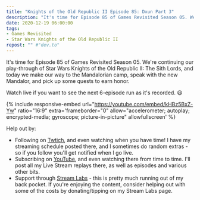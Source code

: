 ```yaml
---
title: "Knights of the Old Republic II Episode 85: Dxun Part 3"
description: "It's time for Episode 85 of Games Revisited Season 05. We're continuing our play-through of Star Wars Knights of the Old Republic II: The Sith Lords, and today we make our way to the Mandalorian camp, speak with the new Mandalor, and pick up some quests to earn honor."
date: 2020-12-19 06:00:00
tags:
- Games Revisited
- Star Wars Knights of the Old Republic II
repost: "" #"dev.to"
---
```


It's time for Episode 85 of Games Revisited Season 05. We're continuing our play-through of Star Wars Knights of the Old Republic II: The Sith Lords, and today we make our way to the Mandalorian camp, speak with the new Mandalor, and pick up some quests to earn honor.

Watch live if you want to see the next 6-episode run as it's recorded. :smiley:
<!--more-->

{% include responsive-embed url="https://youtube.com/embed/kHBz5BxZ-Yw" ratio="16:9" extra='frameborder="0" allow="accelerometer; autoplay; encrypted-media; gyroscope; picture-in-picture" allowfullscreen' %}

Help out by:
 * Following on [Twtich](https://twitch.tv/AnonJr_Live), and even watching when you have time! I have my streaming schedule posted there, and I sometimes do random extras - so if you follow you'll get notified when I go live.
 * Subscribing on [YouTube](http://www.youtube.com/channel/UCXafqhKHbkSUIrq0LAuu0tw), and even watching there from time to time. I'll post all my Live Stream replays there, as well as episodes and various other bits.
 * Support through [Stream Labs](https://streamlabs.com/anonjr_live) - this is pretty much running out of my back pocket. If you're enjoying the content, consider helping out with some of the costs by donating/tipping on my Stream Labs page.